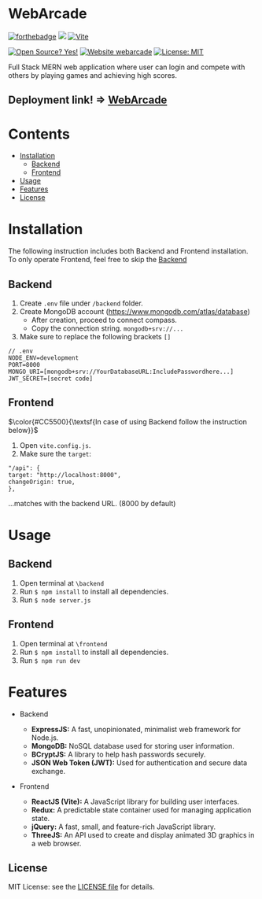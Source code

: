 # WebArcade
[![forthebadge](https://forthebadge.com/images/badges/made-with-javascript.svg)](http://forthebadge.com)
[<img src="https://img.shields.io/badge/Codepen-000000?style=for-the-badge&logo=codepen&logoColor=white" />](https://codepen.io/)
[![Vite](https://img.shields.io/badge/vite-%23646CFF.svg?style=for-the-badge&logo=vite&logoColor=white)](https://vitejs.dev/)

[![Open Source? Yes!](https://badgen.net/badge/Open%20Source%20%3F/Yes%21/blue?icon=github)](https://github.com/insooeric/WebArcade)
[![Website webarcade](https://img.shields.io/website-up-down-green-red/http/shields.io.svg)](https://webarcade.onrender.com)
[![License: MIT](https://img.shields.io/badge/License-MIT-yellow.svg)](https://opensource.org/licenses/MIT)

Full Stack MERN web application where user can login and compete with others by playing games and achieving high scores.

## Deployment link! => [WebArcade](https://webarcade.onrender.com/)

# Contents
- [Installation](#installation)
  - [Backend](#backend)
  - [Frontend](#frontend)
- [Usage](#usage)
- [Features](#features)
- [License](#license)

# Installation
The following instruction includes both Backend and Frontend installation.
To only operate Frontend, feel free to skip the [Backend](##backend)
## Backend
1. Create `.env` file under `/backend` folder.
2. Create MongoDB account (https://www.mongodb.com/atlas/database)
   - After creation, proceed to connect compass.
   - Copy the connection string. `mongodb+srv://...`
3. Make sure to replace the following brackets `[]`
```
// .env
NODE_ENV=development
PORT=8000
MONGO_URI=[mongodb+srv://YourDatabaseURL:IncludePasswordhere...]
JWT_SECRET=[secret code]
```

## Frontend
$\color{#CC5500}{\textsf{In case of using Backend follow the instruction below}}$
1. Open `vite.config.js`.
2. Make sure the `target`:
```
"/api": {
target: "http://localhost:8000",
changeOrigin: true,
},
```
...matches with the backend URL. (8000 by default)

# Usage
## Backend
1. Open terminal at `\backend`
2. Run `$ npm install` to install all dependencies.
3. Run `$ node server.js`

## Frontend
1. Open terminal at `\frontend`
2. Run `$ npm install` to install all dependencies.
3. Run `$ npm run dev`

# Features
- Backend
  - **ExpressJS:** A fast, unopinionated, minimalist web framework for Node.js.
  - **MongoDB:** NoSQL database used for storing user information.
  - **BCryptJS:** A library to help hash passwords securely.
  - **JSON Web Token (JWT):** Used for authentication and secure data exchange.
  
- Frontend
  - **ReactJS (Vite):** A JavaScript library for building user interfaces.
  - **Redux:** A predictable state container used for managing application state.
  - **jQuery:** A fast, small, and feature-rich JavaScript library.
  - **ThreeJS:** An API used to create and display animated 3D graphics in a web browser.


## License
MIT License: see the [LICENSE file](../master/LICENSE) for details.
